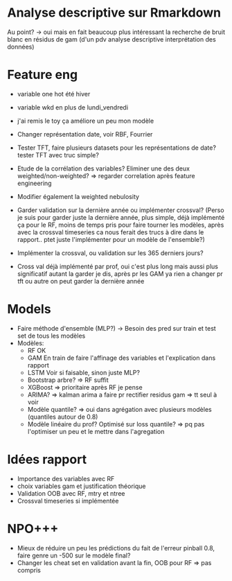 # Analyse descriptive sur Rmarkdown
Au point? -> oui mais en fait beaucoup plus intéressant la recherche de bruit blanc en résidus de gam (d'un pdv analyse descriptive interprétation des données)

# Feature eng
- variable one hot été hiver
- variable wkd en plus de lundi_vendredi
- j'ai remis le toy ça améliore un peu mon modèle

- Changer représentation date, voir RBF, Fourrier
- Tester TFT, faire plusieurs datasets pour les représentations de date? tester TFT avec truc simple?
- Etude de la corrélation des variables? Eliminer une des deux weighted/non-weighted?  => regarder correlation après feature engineering
- Modifier également la weighted nebulosity

- Garder validation sur la dernière année ou implémenter crossval? (Perso je suis pour garder juste la dernière année, plus simple, déjà implémenté ça pour le RF, moins de temps pris pour faire tourner les modèles, après avec la crossval timeseries ca nous ferait des trucs à dire dans le rapport.. ptet juste l'implémenter pour un modèle de l'ensemble?)
- Implémenter la crossval, ou validation sur les 365 derniers jours?

- Cross val déjà implémenté par prof, oui c'est plus long mais aussi plus significatif autant la garder je dis, après pr les GAM ya rien a changer pr tft ou autre on peut garder la dernière année

# Models
- Faire méthode d'ensemble (MLP?) -> Besoin des pred sur train et test set de tous les modèles
- Modèles:
    - RF OK
    - GAM En train de faire l'affinage des variables et l'explication dans rapport
    - LSTM Voir si faisable, sinon juste MLP?
    - Bootstrap arbre? => RF suffit 
    - XGBoost => prioritaire après RF je pense
    - ARIMA? => kalman arima a faire pr rectifier residus gam => tt seul à voir
    - Modèle quantile? => oui dans agrégation avec plusieurs modèles (quantiles autour de 0.8)
    - Modèle linéaire du prof? Optimisé sur loss quantile? => pq pas l'optimiser un peu et le mettre dans l'agregation

# Idées rapport
- Importance des variables avec RF
- choix variables gam et justification théorique
- Validation OOB avec RF, mtry et ntree
- Crossval timeseries si implémentée

# NPO+++
- Mieux de réduire un peu les prédictions du fait de l'erreur pinball 0.8, faire genre un -500 sur le modèle final?
- Changer les cheat set en validation avant la fin, OOB pour RF  => pas compris 
